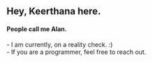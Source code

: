<h2>Hey, Keerthana here.</h2>
<h4>People call me Alan.</h4>
<p>- I am currently, on a reality check. :)<br>- If you are a programmer, feel free to reach out.</p> 
<!---
keerthana5958v/keerthana5958v is a ✨ special ✨ repository because its `README.md` (this file) appears on your GitHub profile.
You can click the Preview link to take a look at your changes.
--->
